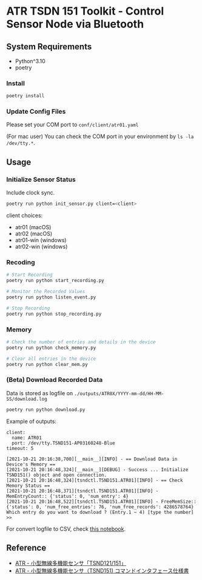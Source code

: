 # ATR TSDN 151 Toolkit - Control Sensor Node via Bluetooth

## System Requirements

- Python^3.10
- poetry

### Install

```bash
poetry install
```

### Update Config Files

Please set your COM port to `conf/client/atr01.yaml`

(For mac user)
You can check the COM port in your environment by `ls -la /dev/tty.*`.

## Usage

### Initialize Sensor Status

Include clock sync.

```bash
poetry run python init_sensor.py client=<client>
```

client choices:

- atr01 (macOS)
- atr02 (macOS)
- atr01-win (windows)
- atr02-win (windows)

### Recoding

```bash
# Start Recording
poetry run python start_recording.py

# Monitor the Recorded Values
poetry run python listen_event.py

# Stop Recording
poetry run python stop_recording.py
```

### Memory

```bash
# Check the number of entries and details in the device
poetry run python check_memory.py

# Clear all entries in the device
poetry run python clear_mem.py
```

### (Beta) Download Recorded Data

Data is stored as logfile on `./outputs/ATR0X/YYYY-mm-dd/HH-MM-SS/download.log`

```bash
poetry run python download.py

```

Example of outputs:
```text
client:
  name: ATR01
  port: /dev/tty.TSND151-AP03160248-Blue
timeout: 5

[2021-10-21 20:16:38,700][__main__][INFO] - == Download Data in Device's Memory ==
[2021-10-21 20:16:48,324][__main__][DEBUG] - Success ... Initialize TSND151() object and open connection.
[2021-10-21 20:16:48,324][tsndctl.TSND151.ATR01][INFO] - == Check Memory Status ==
[2021-10-21 20:16:48,371][tsndctl.TSND151.ATR01][INFO] - MemEntryCount:: {'status': 0, 'num_entry': 4}
[2021-10-21 20:16:48,522][tsndctl.TSND151.ATR01][INFO] - FreeMemSize:: {'status': 0, 'num_free_entries': 76, 'num_free_records': 4286578764}
Which entry do you want to download ? (Entry.1 ~ 4) [type the number] >> 
```

For convert logfile to CSV, check [this notebook](https://github.com/getty708/atr-tk/blob/master/control/notebooks/Dev_CheckDownloadedRecords.ipynb).

## Reference

- [ATR - 小型無線多機能センサ「TSND121/151」](http://www.atr-p.com/products/TSND121_151.html)
- [ATR - 小型無線多機能センサ（TSND151) コマンドインタフェース仕様書](http://www.atr-p.com/products/pdf/TSND151-cmd-spec.pdf)
